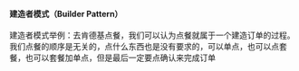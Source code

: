 #### 建造者模式（Builder Pattern）

建造者模式举例：去肯德基点餐，我们可以认为点餐就属于一个建造订单的过程。我们点餐的顺序是无关的，点什么东西也是没有要求的，可以单点，也可以点套餐，也可以套餐加单点，但是最后一定要点确认来完成订单
